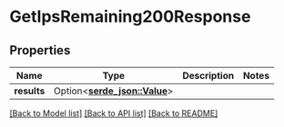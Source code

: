 # GetIpsRemaining200Response

## Properties

Name | Type | Description | Notes
------------ | ------------- | ------------- | -------------
**results** | Option<[**serde_json::Value**](.md)> |  | 

[[Back to Model list]](../README.md#documentation-for-models) [[Back to API list]](../README.md#documentation-for-api-endpoints) [[Back to README]](../README.md)


